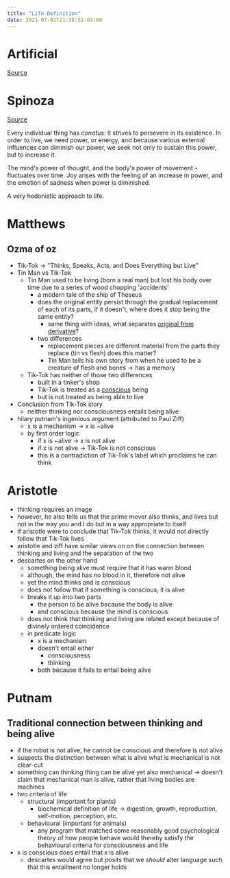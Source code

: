 ```yaml
---
title: "Life Definition"
date: 2021-07-02T21:38:52-04:00
---
```


# Artificial
[Source](https://authors.library.caltech.edu/13564/1/BEDal00.pdf)

# Spinoza
[Source](https://www.theguardian.com/commentisfree/belief/2011/mar/14/spinoza-understanding-emotions)

Every individual thing has *conatus*: it strives to persevere in its existence. In order to live, we need power, or energy, and because various external influences can diminish our power, we seek not only to sustain this power, but to increase it.

The mind's power of thought, and the body's power of movement – fluctuates over time. Joy arises with the feeling of an increase in power, and the emotion of sadness when power is diminished.

A very hedonistic approach to life.

# Matthews
## Ozma of oz
-   Tik-Tok → "Thinks, Speaks, Acts, and Does Everything but Live"
-   Tin Man vs Tik-Tok
	-   Tin Man used to be living (born a real man) but lost his body over time due to a series of wood chopping 'accidents'
		-   a modern tale of the ship of Theseus
		-   does the original entity persist through the gradual replacement of each of its parts, if it doesn't, where does it stop being the same entity?
			-   same thing with ideas, what separates [original from derivative](thoughts/originality.md)?
		-   two differences
			-   replacement pieces are different material from the parts they replace (tin vs flesh) does this matter?
			-   Tin Man tells his own story from when he used to be a creature of flesh and bones → has a memory
	-   Tik-Tok has neither of those two differences
		-   built in a tinker's shop
		-   Tik-Tok is treated as a [conscious](thoughts/consciousness.md) being
		-   but is not treated as being able to live
-   Conclusion from Tik-Tok story
	-   neither thinking nor consciousness entails being alive
-   hilary putnam's ingenious argument (attributed to Paul Ziff)
	-   x is a mechanism → x is ~alive
	-   by first order logic
		-   if x is ~alive → x is not alive
		-   if x is not alive → Tik-Tok is not conscious
		-   this is a contradiction of Tik-Tok's label which proclaims he can think
# Aristotle
-   thinking requires an image
-   however, he also tells us that the prime mover also thinks, and lives but not in the way you and I do but in a way appropriate to itself
-   if aristotle were to conclude that Tik-Tok thinks, it would not directly follow that Tik-Tok lives
-   aristotle and ziff have similar views on on the connection between thinking and living and the separation of the two
-   descartes on the other hand
	-   something being alive must require that it has warm blood
	-   although, the mind has no blood in it, therefore not alive
	-   yet the mind thinks and is conscious
	-   does not follow that if something is conscious, it is alive
	-   breaks it up into two parts
		-   the person to be alive because the body is alive
		-   and conscious because the mind is conscious
	-   does not think that thinking and living are related except because of divinely ordered coincidence
	-   in predicate logic
		-   x is a mechanism
		-   doesn't entail either
			-   consciousness
			-   thinking
		-   both because it fails to entail being alive

# Putnam
## Traditional connection between thinking and being alive
-   if the robot is not alive, he cannot be conscious and therefore is not alive
-   suspects the distinction between what is alive what is mechanical is not clear-cut
-   something can thinking thing can be alive yet also mechanical → doesn't claim that mechanical man is alive, rather that living bodies are machines
-   two criteria of life
	-   structural (important for plants)
		-   biochemical definition of life → digestion, growth, reproduction, self-motion, perception, etc.
	-   behavioural (important for animals)
		-   any program that matched some reasonably good psychological theory of how people behave would thereby satisfy the behavioural criteria for consciousness and life
-   x is conscious does entail that x is alive
	-   descartes would agree but posits that we _should_ alter language such that this entailment no longer holds